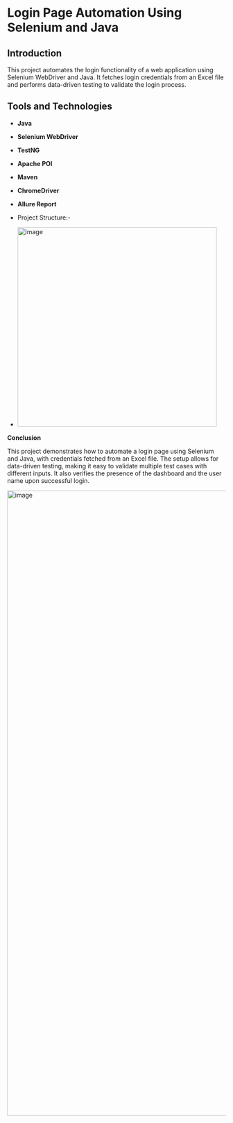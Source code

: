 # Login Page Automation Using Selenium and Java

## Introduction

This project automates the login functionality of a web application using Selenium WebDriver and Java. It fetches login credentials from an Excel file and performs data-driven testing to validate the login process.

## Tools and Technologies

- **Java**
- **Selenium WebDriver**
- **TestNG**
- **Apache POI**
- **Maven**
- **ChromeDriver**
- **Allure Report**

- Project Structure:-
- <img width="459" alt="image" src="https://github.com/Mayankjha1/Login-VWO-Automation/assets/81032702/3f206360-7732-45a0-962d-22a8a0b26ffb">


**Conclusion**

This project demonstrates how to automate a login page using Selenium and Java, with credentials fetched from an Excel file. The setup allows for data-driven testing, making it easy to validate multiple test cases with different inputs. It also verifies the presence of the dashboard and the user name upon successful login.

<img width="1440" alt="image" src="https://github.com/Mayankjha1/Login-VWO-Automation/assets/81032702/75da4da2-bc7e-4ca5-835a-8b4b15a53ba5">
